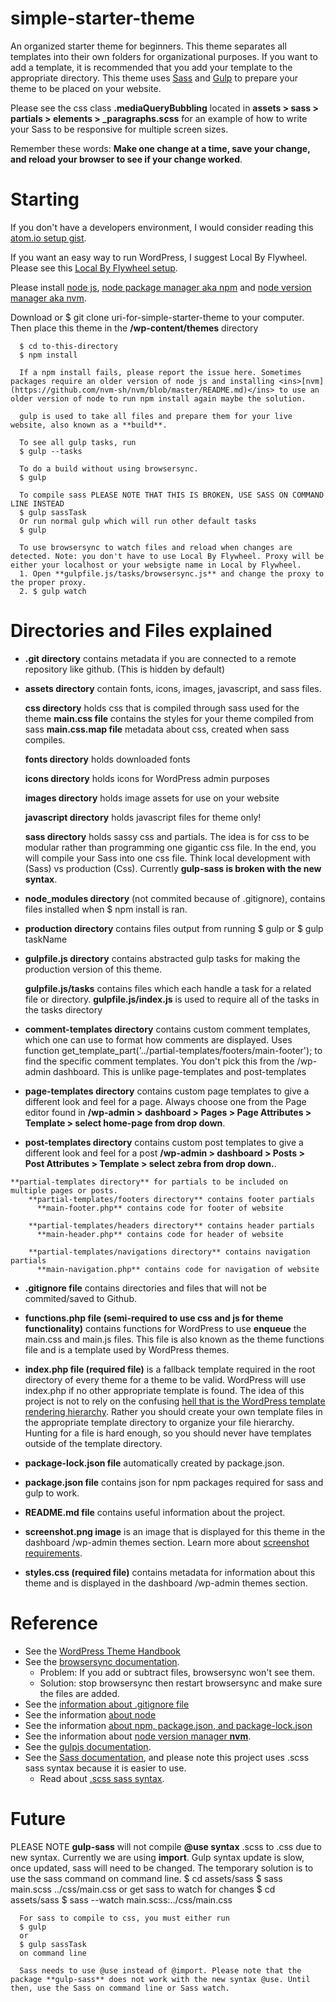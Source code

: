 # simple-starter-theme

  An organized starter theme for beginners. This theme separates all templates into their own folders for organizational purposes. If you want to add a template, it is recommended that you add your template to the appropriate directory. This theme uses <ins>[Sass](https://sass-lang.com/)</ins> and <ins>[Gulp](https://gulpjs.com/)</ins> to prepare your theme to be placed on your website.

  Please see the css class **.mediaQueryBubbling** located in **assets > sass > partials > elements > _paragraphs.scss** for an example of how to write your Sass to be responsive for multiple screen sizes.

  Remember these words: **Make one change at a time, save your change, and reload your browser to see if your change worked**.

# Starting

If you don't have a developers environment, I would consider reading this <ins>[atom.io setup gist](https://gist.github.com/max-cmoa/a16bf224d1b6672bea030e7196d26a22)</ins>.

If you want an easy way to run WordPress, I suggest Local By Flywheel. Please see this <ins>[Local By Flywheel setup](https://gist.github.com/max-cmoa/16057cde0c9b87ff900e4b2eb8faafe3)</ins>.

Please install <ins>[node js](https://nodejs.org/en/download/)</ins>, <ins>[node package manager aka npm](https://docs.npmjs.com/cli/install)</ins> and <ins>[node version manager aka nvm](https://github.com/nvm-sh/nvm/blob/master/README.md)</ins>.

Download or $ git clone uri-for-simple-starter-theme to your computer. Then place this theme in the **/wp-content/themes** directory

      $ cd to-this-directory
      $ npm install

      If a npm install fails, please report the issue here. Sometimes packages require an older version of node js and installing <ins>[nvm](https://github.com/nvm-sh/nvm/blob/master/README.md)</ins> to use an older version of node to run npm install again maybe the solution.

      gulp is used to take all files and prepare them for your live website, also known as a **build**.

      To see all gulp tasks, run
      $ gulp --tasks

      To do a build without using browsersync.
      $ gulp

      To compile sass PLEASE NOTE THAT THIS IS BROKEN, USE SASS ON COMMAND LINE INSTEAD
      $ gulp sassTask
      Or run normal gulp which will run other default tasks
      $ gulp

      To use browsersync to watch files and reload when changes are detected. Note: you don't have to use Local By Flywheel. Proxy will be either your localhost or your websigte name in Local by Flywheel.
      1. Open **gulpfile.js/tasks/browsersync.js** and change the proxy to the proper proxy.
      2. $ gulp watch

# Directories and Files explained

  * **.git directory** contains metadata if you are connected to a remote repository like github. (This is hidden by default)

  * **assets directory** contain fonts, icons, images, javascript, and sass files.

      **css directory** holds css that is compiled through sass used for the theme
        **main.css file** contains the styles for your theme compiled from sass
        **main.css.map file** metadata about css, created when sass compiles.

      **fonts directory** holds downloaded fonts

      **icons directory** holds icons for WordPress admin purposes

      **images directory** holds image assets for use on your website

      **javascript directory** holds javascript files for theme only!

      **sass directory** holds sassy css and partials. The idea is for css to be modular rather than programming one gigantic css file. In the end, you will compile your Sass into one css file. Think local development with (Sass) vs production (Css).
      Currently **gulp-sass is broken with the new syntax**.

  * **node_modules directory** (not commited because of .gitignore), contains files installed when $ npm install is ran.

  * **production directory** contains files output from running $ gulp or $ gulp taskName

  * **gulpfile.js directory** contains abstracted gulp tasks for making the production version of this theme.

      **gulpfile.js/tasks** contains files which each handle a task for a related file or directory.
     **gulpfile.js/index.js** is used to require all of the tasks in the tasks directory

  * **comment-templates directory** contains custom comment templates, which one can use to format how comments are displayed. Uses function
  get_template_part('../partial-templates/footers/main-footer'); to
  find the specific comment templates. You don't pick this from the
  /wp-admin dashboard. This is unlike page-templates and post-templates

  *  **page-templates directory** contains custom page templates to give a different look and feel for a page. Always choose one from the Page editor found in **/wp-admin > dashboard > Pages > Page Attributes >
  Template > select home-page from drop down**.

  *  **post-templates directory** contains custom post templates to give a different look and feel for a post **/wp-admin > dashboard > Posts > Post Attributes > Template > select zebra from drop down.**.

    **partial-templates directory** for partials to be included on multiple pages or posts.
        **partial-templates/footers directory** contains footer partials
          **main-footer.php** contains code for footer of website

        **partial-templates/headers directory** contains header partials
          **main-header.php** contains code for header of website

        **partial-templates/navigations directory** contains navigation partials
          **main-navigation.php** contains code for navigation of website

  * **.gitignore file** contains directories and files that will not be commited/saved to Github.

  * **functions.php file (semi-required to use css and js for theme functionality)** contains functions for WordPress to use **enqueue** the main.css and main.js files. This file is also known as the theme functions file and is a template used by WordPress themes.

  * **index.php file (required file)** is a fallback template required in the root directory of every theme for a theme to be valid. WordPress will use index.php if no other appropriate template is found. The idea of this project is not to rely on the confusing <ins>[hell that is the WordPress template rendering hierarchy](https://wphierarchy.com)</ins>. Rather you should create your own template files in the appropriate template directory to organize your file hierarchy. Hunting for a file is hard enough, so you should never have templates outside of the template directory.

  * **package-lock.json file** automatically created by package.json.

  * **package.json file** contains json for npm packages required for sass and gulp to work.

  * **README.md file** contains useful information about the project.

  * **screenshot.png image** is an image that is displayed for this theme in the dashboard /wp-admin themes section. Learn more about <ins>[screenshot requirements](https://wpism.com/wordpress-theme-screenshot/)</ins>.

  * **styles.css (required file)** contains metadata for information about this theme and is displayed in the dashboard /wp-admin themes section.

# Reference
  * See the <ins>[WordPress Theme Handbook](https://developer.wordpress.org/themes/getting-started/)</ins>
  * See the <ins>[browsersync documentation](https://www.browsersync.io/docs/api#api-init)</ins>.
      * Problem: If you add or subtract files, browsersync won't see them.
      * Solution: stop browsersync then restart browsersync and make sure the files are added.
  * See the <ins>[information about .gitignore file](https://help.github.com/en/github/using-git/ignoring-files)</ins>
  * See the information <ins>[about node](https://www.w3schools.com/nodejs/)</ins>
  * See the information <ins>[about npm, package.json, and package-lock.json](https://nodesource.com/blog/an-absolute-beginners-guide-to-using-npm/)</ins>
  * See the information about <ins>[node version manager **nvm**](https://www.keycdn.com/blog/node-version-manager)</ins>.
  * See the <ins>[gulpjs documentation](https://gulpjs.com/docs/en/getting-started/quick-start)</ins>.
  * See the <ins>[Sass documentation](https://sass-lang.com/guide)</ins>, and please note this project uses .scss sass syntax because it is easier to use.
    * Read about <ins>[.scss sass syntax](https://sass-lang.com/documentation/syntax)</ins>.

# Future
 PLEASE NOTE **gulp-sass** will not compile **@use syntax** .scss to .css due to new syntax. Currently we are using **import**. Gulp syntax update is slow, once updated, sass will need to be changed.
  The temporary solution is to use the sass command on command line.
      $ cd assets/sass
      $ sass main.scss ../css/main.css
      or get sass to watch for changes
      $ cd assets/sass
      $ sass --watch main.scss:../css/main.css

      For sass to compile to css, you must either run
      $ gulp
      or
      $ gulp sassTask
      on command line

      Sass needs to use @use instead of @import. Please note that the package **gulp-sass** does not work with the new syntax @use. Until then, use the Sass on command line or Sass watch.
